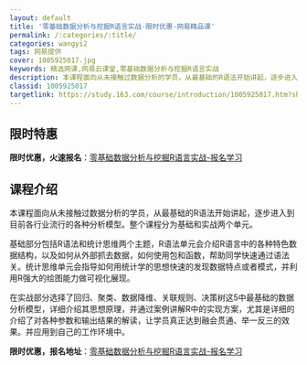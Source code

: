 ```yaml
---
layout: default
title: '零基础数据分析与挖掘R语言实战-限时优惠-网易精品课'
permalink: /:categories/:title/
categories: wangyi2
tags: 网易提供
cover: 1005925017.jpg
keywords: 精选网课,网易云课堂,零基础数据分析与挖掘R语言实战
description: 本课程面向从未接触过数据分析的学员，从最基础的R语法开始讲起，逐步进入到目前各行业流行的各种分析模型。整个课程分为基础和
classid: 1005925017
targetlink: https://study.163.com/course/introduction/1005925017.htm?share=1&shareId=1025206652&utm_campaign=share&utm_medium=iphoneShare&utm_source=&utm_u=1025206652
---
```


## 限时特惠

**限时优惠，火速报名**：[零基础数据分析与挖掘R语言实战-报名学习](https://study.163.com/course/introduction/1005925017.htm?share=1&shareId=1025206652&utm_campaign=share&utm_medium=iphoneShare&utm_source=&utm_u=1025206652)

## 课程介绍

本课程面向从未接触过数据分析的学员，从最基础的R语法开始讲起，逐步进入到目前各行业流行的各种分析模型。整个课程分为基础和实战两个单元。

基础部分包括R语法和统计思维两个主题，R语法单元会介绍R语言中的各种特色数据结构，以及如何从外部抓去数据，如何使用包和函数，帮助同学快速通过语法关。统计思维单元会指导如何用统计学的思想快速的发现数据特点或者模式，并利用R强大的绘图能力做可视化展现。

在实战部分选择了回归、聚类、数据降维、关联规则、决策树这5中最基础的数据分析模型，详细介绍其思想原理，并通过案例讲解R中的实现方案，尤其是详细的介绍了对各种参数和输出结果的解读，让学员真正达到融会贯通、举一反三的效果。并应用到自己的工作环境中。

**限时优惠，报名地址**：[零基础数据分析与挖掘R语言实战-报名学习](https://study.163.com/course/introduction/1005925017.htm?share=1&shareId=1025206652&utm_campaign=share&utm_medium=iphoneShare&utm_source=&utm_u=1025206652)

